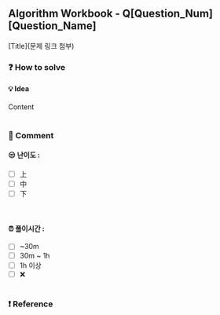 ## Algorithm Workbook - Q[Question_Num] [Question_Name]
[Title](문제 링크 첨부)

### ❓️ How to solve
#### 💡 Idea
Content
<br><br>

### 💬 Comment
#### 😒 난이도 :
- [ ] 上
- [ ] 中
- [ ] 下
<br>

#### ⏰ 풀이시간 :
- [ ] ~30m
- [ ] 30m ~ 1h
- [ ] 1h 이상
- [ ] ❌
<br><br>

### ❗ Reference